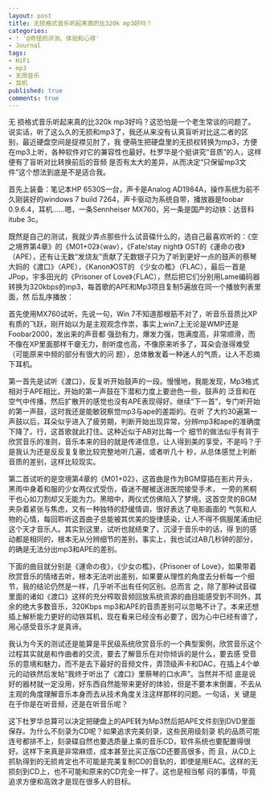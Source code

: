 ```yaml
---
layout: post
title: 无损格式音乐听起来真的比320k mp3好吗？
categories:
- ! '@奇怪的评测、体验和心得'
- Journal
tags:
- HiFi
- mp3
- 无损音乐
- 耳机
published: true
comments: true
---
```

<p>无 损格式音乐听起来真的比320k mp3好吗？这恐怕是一个老生常谈的问题了。说实话，听了这么久的无损和mp3了，我还从来没有认真盲听对比这二者的区别，最近硬盘空间是捉襟见肘了，我 便萌生把硬盘里的无损权转换为mp3，方便在mp3上听，各种软件对它的兼容性也最好。杜罗华是个挺讲究“音质”的人，这样便有了盲听对比转换前后的音频 是否有太大的差异，从而决定“只保留mp3文件”这个想法到底是不是适合我。</p>

<p>首先上装备：笔记本HP 6530S一台，声卡是Analog AD1984A，操作系统为前不久刚装好的windows 7 build 7264，声卡驱动为系统自带，播放器是foobar 0.9.6.4，耳机……嗯，一条Sennheiser MX760，另一条是国产的动铁：达音科 itube 3c。</p>

<p>既然是自己的测试，我就少弄点那些什么试音碟什么的，选自己最喜欢听的：《空之境界第4章》的《M01+02》（wav），《Fate/stay night》 OST的《運命の夜》（APE），还有让无数“发烧友”贡献了无数银子只为了听到更好一点的鼓声的蔡琴大妈的《渡口》（APE），《Kanon》OST的 《少女の檻》（FLAC），最后一首是JPop，宇多田光的《Prisoner of Love》（FLAC），然后把它们分别用Lame编码器转换为320kbps的mp3，每首歌的APE和Mp3项目复制5遍放在同一个播放列表里面，然 后乱序播放：</p>

<p>首先使用MX760试听，先说一句，Win 7不知道那根筋不对了，听音乐音质比XP有质的飞跃，刚开始以为是主观观念作祟，事实上win7上无论是WMP还是Foobar2000，发出来的声音都 强劲有力，爆发力强，饱满度高，非常顺滑，而不像在XP里面那样干瘪无力，耐听度也高，不像原来听多了，耳朵会涨得难受（可能原来中频的部分有很大的问 题），总体散发着一种迷人的气质，让人不忍摘下耳机。</p>

<p>第一首先是试听《渡口》，反复听开始鼓声的一段。慢慢地，我能发现，Mp3格式相对于APE相比，开始的第一声鼓在下潜和力度上要逊色一些，鼓声的 泛音和在空气中传播，然后扩散开的感觉也没有APE表现得好。继续“下一首”，专门听开始的第一声鼓，这时我还是能敏锐察觉mp3与ape的差距的。在听 了大约30遍第一声鼓以后，耳朵似乎进入了疲劳期，判断开始出现异常，分辨mp3和ape的准确度下降了。行，这首歌就此打住。这种近似于AB对比每一个 细节的做法似乎有背于欣赏音乐的准则，音乐本来的目的就是传递信息，让人得到美的享受，不是吗？于是我认为还是反反复复歌比较完整地听几遍，或者听几十 秒，从总体感觉上判断音质的差别，这样比较现实。</p>

<p>第二首试听的是空境第4章的《M01+02》，这首曲是作为BGM穿插在影片开头，黑雨中身着和服的少女两仪式受伤，昏迷不醒被送进医院接受手术， 一旁的黑桐干也心如刀割却又无能为力。黑暗中，两仪式仿佛陷入了梦境。这首空灵的BGM夹杂着紧张与焦虑，又有一种独特的舒缓情调，很好表达了电影画面的 气氛和人物的心情，每回聆听这首曲子总能被其优美的旋律感染，让人不得不佩服尾浦由纪这个天才音乐人。其实到这里，试听也就结束了，沉浸于音乐中的话，得 到的感动都是相同的，根本无从分辨细节的差别，事实上，我也试过AB几秒钟的部分，的确是无法分出mp3和APE的差别。</p>

<p>下面的曲目就分别是《運命の夜》，《少女の檻》，《Prisoner of Love》，如果带着欣赏音乐的情绪去听，根本无法听出差别，如果要从理性的角度去分析每一个细节，我的结论仍然是一样，几乎听不出有任何区别。总而言 之，除了那种试音碟里面的诸如《渡口》这样的充分榨取音频回放系统资源的曲目能感受到不同外，其余的绝大多数音乐，320Kbps mp3和APE的音质差别可以忽略不计了。本来还想插上解析能力更好的动铁耳机，现在看来已经没有必要了，因为心中已经有谱了，用心感受音乐才是真谛。</p>

<p>我认为今天的测试还是能算是平民级系统欣赏音乐的一个典型案例，欣赏音乐这个过程其实就是和作曲者的交流，要去了解音乐在对你倾诉的是什么，要去感 受音乐的意境和魅力，而不是去下最好的音频文件，弄顶级声卡和DAC，在插上4个单元的动铁然后发帖“我终于听出了《渡口》里蔡琴的口水声”。当然并不彻 底是说好的器材就一定没用，好东西自然能带来更好的体验，但是不要本末倒置，不去从主观的角度理解音乐本身而去从技术角度关注这样那样的问题。一句话，关 键是在于你是在听音频，还是在听音乐呢？</p>

<p>这下杜罗华总算可以决定把硬盘上的APE转为Mp3然后把APE文件刻到DVD里面保存。为什么不刻录为CD呢？如果追求完美刻录，这些民用级刻录 机的品质可能连号都排不上，刻录碟自然也要选质量上乘的音乐CD，软件系统也要配置得很好。这样下来真是非常麻烦，成本甚至比买正版CD还要高很多，而 且，从CD上抓轨得到的无损肯定也不可能是完美复制CD的音轨的，即使是用EAC。这样的无损刻到CD上，也不可能和原来的CD完全一样了。这也是相当郁 闷的事情，毕竟追求方便和高效才是现在很多人的目标。</p>
